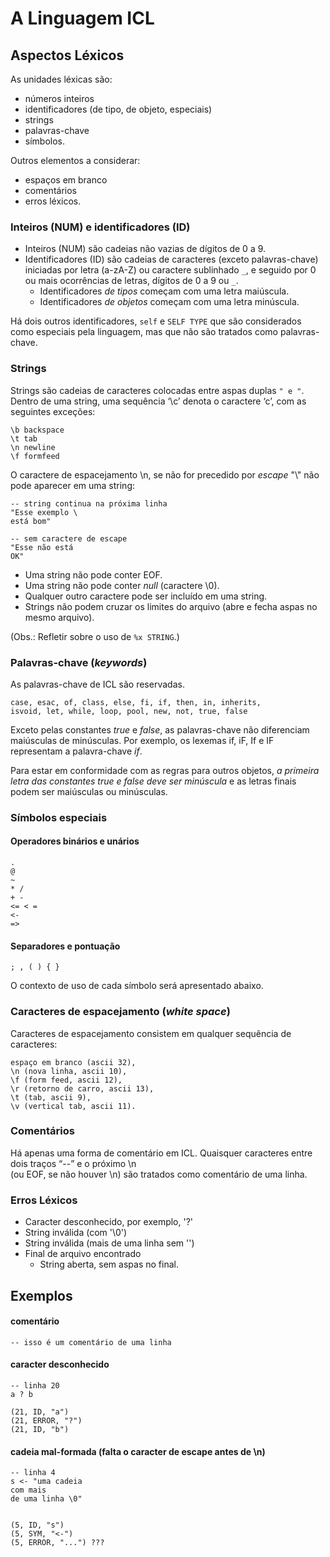 # A Linguagem ICL

## Aspectos Léxicos

As unidades léxicas são:
- números inteiros
- identificadores (de tipo, de objeto, especiais)
- strings
- palavras-chave
- símbolos.

Outros elementos a considerar:
- espaços em branco
- comentários
- erros léxicos.

### Inteiros (NUM) e identificadores (ID)

- Inteiros (NUM) são cadeias não vazias de dígitos de 0 a 9.
- Identificadores (ID) são cadeias de caracteres (exceto palavras-chave) 
iniciadas por letra (a-zA-Z) ou caractere sublinhado ```_```, e seguido por 
0 ou mais ocorrências de  letras, dígitos de 0 a 9 ou ```_```.
   - Identificadores _de tipos_ começam com uma letra maiúscula.
   - Identificadores _de objetos_ começam com uma letra minúscula.

Há dois outros identificadores, ```self``` e ```SELF TYPE``` 
que são considerados como especiais pela linguagem, 
mas que não são tratados como palavras-chave. 

### Strings

Strings são cadeias de caracteres colocadas entre aspas duplas ```" e "```.
Dentro de uma string, uma sequência ‘\c’ denota o caractere ‘c’, com as seguintes exceções:
```
\b backspace 
\t tab
\n newline 
\f formfeed
```

O caractere de espacejamento \n,  se não for precedido por _escape_ "\\" não pode aparecer em uma string:
```
-- string continua na próxima linha
"Esse exemplo \  
está bom"
```
```
-- sem caractere de escape
"Esse não está  
OK"
```

- Uma string não pode conter EOF.
- Uma string não pode conter _null_ (caractere \0).
- Qualquer outro caractere pode ser incluído em uma string. 
- Strings não podem cruzar os limites do arquivo (abre e fecha aspas no mesmo arquivo).

(Obs.: Refletir sobre o uso de ```%x STRING```.)

### Palavras-chave (_keywords_)

As palavras-chave de ICL são reservadas.

```
case, esac, of, class, else, fi, if, then, in, inherits, 
isvoid, let, while, loop, pool, new, not, true, false
``` 

Exceto pelas constantes *true* e *false*, 
as palavras-chave não diferenciam maiúsculas de minúsculas. 
Por exemplo, os lexemas if, iF, If e IF representam a palavra-chave _if_.

Para estar em conformidade com as regras para outros objetos, 
_a primeira letra das constantes true e false deve ser minúscula_ e
as letras finais podem ser maiúsculas ou minúsculas.

### Símbolos especiais

#### Operadores binários e unários

```
.
@
~ 
* / 
+ -
<= < = 
<-
=>
```

#### Separadores e pontuação
```
; , ( ) { } 
``` 

O contexto de uso de cada símbolo será apresentado abaixo.

### Caracteres de espacejamento (_white space_) 

Caracteres de espacejamento
consistem em qualquer sequência de caracteres: 

```
espaço em branco (ascii 32), 
\n (nova linha, ascii 10), 
\f (form feed, ascii 12), 
\r (retorno de carro, ascii 13), 
\t (tab, ascii 9), 
\v (vertical tab, ascii 11).
```
###  Comentários

Há apenas uma forma de comentário em ICL. 
Quaisquer caracteres entre dois traços “--” e o próximo \n  
(ou EOF, se não houver \n) são tratados como comentário de uma linha.

### Erros Léxicos

+ Caracter desconhecido, por exemplo, '?'
+ String inválida (com '\0')
+ String inválida (mais de uma linha sem '\')
+ Final de arquivo encontrado
   - String aberta, sem aspas no final.

## Exemplos

#### comentário

```
-- isso é um comentário de uma linha
```

#### caracter desconhecido

```
-- linha 20
a ? b

(21, ID, "a")
(21, ERROR, "?")
(21, ID, "b")
```

#### cadeia mal-formada (falta o caracter de escape antes de \n)
```
-- linha 4
s <- "uma cadeia 
com mais 
de uma linha \0"


(5, ID, "s")
(5, SYM, "<-")
(5, ERROR, "...") ???

```

